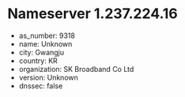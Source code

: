 # Nameserver 1.237.224.16

* as_number: 9318
* name: Unknown
* city: Gwangju
* country: KR
* organization: SK Broadband Co Ltd
* version: Unknown
* dnssec: false
